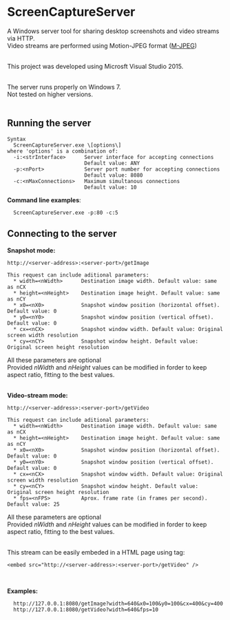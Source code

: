 # ScreenCaptureServer
A Windows server tool for sharing desktop screenshots and video streams via HTTP.<br/>
Video streams are performed using Motion-JPEG format ([M-JPEG](https://en.wikipedia.org/wiki/Motion_JPEG))<br/><br/>

This project was developed using Microsft Visual Studio 2015.<br/><br/>

The server runs properly on Windows 7.<br/>
Not tested on higher versions.<br/><br/>

## Running the server
```
Syntax
  ScreenCaptureServer.exe \[options\]
where 'options' is a combination of:
  -i:<strInterface>      Server interface for accepting connections
                         Default value: ANY
  -p:<nPort>             Server port number for accepting connections
                         Default value: 8080
  -c:<nMaxConnections>   Maximum simultanous connections
                         Default value: 10
```

**Command line examples**:
```
  ScreenCaptureServer.exe -p:80 -c:5
```
  
## Connecting to the server
**Snapshot mode:**
```
http://<server-address>:<server-port>/getImage
  
This request can include aditional parameters:
  * width=<nWidth>      Destination image width. Default value: same as nCX
  * height=<nHeight>    Destination image height. Default value: same as nCY
  * x0=<nX0>            Snapshot window position (horizontal offset). Default value: 0
  * y0=<nY0>            Snapshot window position (vertical offset). Default value: 0
  * cx=<nCX>            Snapshot window width. Default value: Original screen width resolution
  * cy=<nCY>            Snapshot window height. Default value: Original screen height resolution
```
All these parameters are optional<br/>
Provided _nWidth_ and _nHeight_ values can be modified in forder to keep aspect ratio, fitting to the best values.<br/><br/>

**Video-stream mode:**
```
http://<server-address>:<server-port>/getVideo
  
This request can include aditional parameters:
  * width=<nWidth>      Destination image width. Default value: same as nCX
  * height=<nHeight>    Destination image height. Default value: same as nCY
  * x0=<nX0>            Snapshot window position (horizontal offset). Default value: 0
  * y0=<nY0>            Snapshot window position (vertical offset). Default value: 0
  * cx=<nCX>            Snapshot window width. Default value: Original screen width resolution
  * cy=<nCY>            Snapshot window height. Default value: Original screen height resolution
  * fps=<nFPS>          Aprox. frame rate (in frames per second). Default value: 25
```
All these parameters are optional<br/>
Provided _nWidth_ and _nHeight_ values can be modified in forder to keep aspect ratio, fitting to the best values.<br/><br/>

This stream can be easily embeded in a HTML page using tag:<br>
```
<embed src="http://<server-address>:<server-port>/getVideo" />
```
<br>

**Examples:**
```
  http://127.0.0.1:8080/getImage?width=640&x0=100&y0=100&cx=400&cy=400
  http://127.0.0.1:8080/getVideo?width=640&fps=10
```
